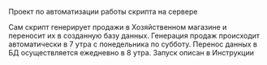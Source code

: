 Проект по автоматизации работы скрипта на сервере

Сам скрипт генерирует продажи в Хозяйственном магазине и переносит их в созданную базу данных.
Генерация продаж происходит автоматически в 7 утра с понедельника по субботу.
Перенос данных в БД осуществляется ежедневно в 8 утра.
Запуск описан в Инструкции 

